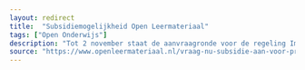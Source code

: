 ```yaml
---
layout: redirect
title:  "Subsidiemogelijkheid Open Leermateriaal"
tags: ["Open Onderwijs"]
description: "Tot 2 november staat de aanvraagronde voor de regeling Impuls Open Leermateriaal weer open."
source: "https://www.openleermateriaal.nl/vraag-nu-subsidie-aan-voor-projecten-met-open-leermateriaal/"
---
```

